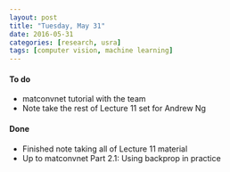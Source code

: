 ```yaml
---
layout: post
title: "Tuesday, May 31"
date: 2016-05-31
categories: [research, usra]
tags: [computer vision, machine learning]
---
```

#### To do
- matconvnet tutorial with the team
- Note take the rest of Lecture 11 set for Andrew Ng

#### Done
- Finished note taking all of Lecture 11 material
- Up to matconvnet Part 2.1: Using backprop in practice
